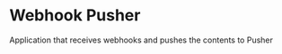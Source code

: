 Webhook Pusher
==============

Application that receives webhooks and pushes the contents to Pusher
